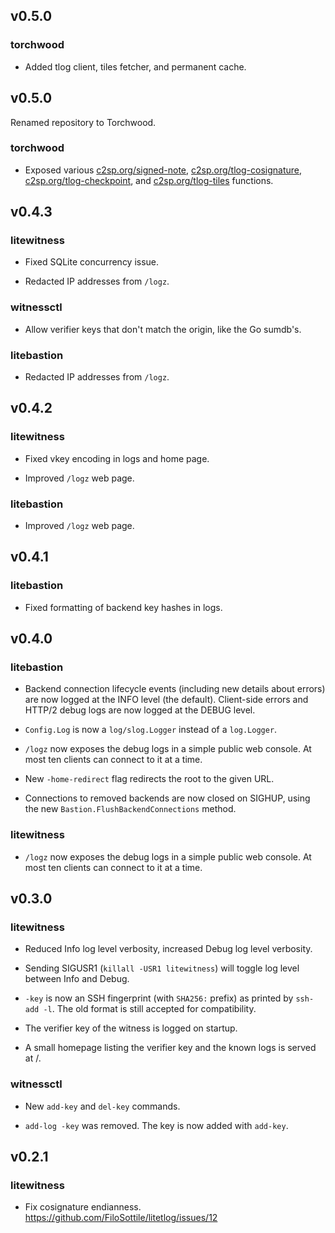 ## v0.5.0

### torchwood

- Added tlog client, tiles fetcher, and permanent cache.

## v0.5.0

Renamed repository to Torchwood.

### torchwood

- Exposed various [c2sp.org/signed-note][], [c2sp.org/tlog-cosignature][],
  [c2sp.org/tlog-checkpoint][], and [c2sp.org/tlog-tiles][] functions.

[c2sp.org/signed-note]: https://c2sp.org/signed-note
[c2sp.org/tlog-cosignature]: https://c2sp.org/tlog-cosignature
[c2sp.org/tlog-checkpoint]: https://c2sp.org/tlog-checkpoint
[c2sp.org/tlog-tiles]: https://c2sp.org/tlog-tiles

## v0.4.3

### litewitness

- Fixed SQLite concurrency issue.

- Redacted IP addresses from `/logz`.

### witnessctl

- Allow verifier keys that don't match the origin, like the Go sumdb's.

### litebastion

- Redacted IP addresses from `/logz`.

## v0.4.2

### litewitness

- Fixed vkey encoding in logs and home page.

- Improved `/logz` web page.

### litebastion

- Improved `/logz` web page.

## v0.4.1

### litebastion

- Fixed formatting of backend key hashes in logs.

## v0.4.0

### litebastion

- Backend connection lifecycle events (including new details about errors) are
  now logged at the INFO level (the default). Client-side errors and HTTP/2
  debug logs are now logged at the DEBUG level.

- `Config.Log` is now a `log/slog.Logger` instead of a `log.Logger`.

- `/logz` now exposes the debug logs in a simple public web console. At most ten
  clients can connect to it at a time.

- New `-home-redirect` flag redirects the root to the given URL.

- Connections to removed backends are now closed on SIGHUP, using the new
  `Bastion.FlushBackendConnections` method.

### litewitness

- `/logz` now exposes the debug logs in a simple public web console. At most ten
  clients can connect to it at a time.

## v0.3.0

### litewitness

- Reduced Info log level verbosity, increased Debug log level verbosity.

- Sending SIGUSR1 (`killall -USR1 litewitness`) will toggle log level between
  Info and Debug.

- `-key` is now an SSH fingerprint (with `SHA256:` prefix) as printed by
  `ssh-add -l`. The old format is still accepted for compatibility.

- The verifier key of the witness is logged on startup.

- A small homepage listing the verifier key and the known logs is served at /.

### witnessctl

- New `add-key` and `del-key` commands.

- `add-log -key` was removed. The key is now added with `add-key`.

## v0.2.1

### litewitness

- Fix cosignature endianness. https://github.com/FiloSottile/litetlog/issues/12
